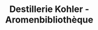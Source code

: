 ---
title: "Destillerie Kohler - Aromenbibliothèque"
url: /stuttgart/destillerie-kohler-aromenbibliotheque/
shop: Spirituosen
---